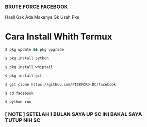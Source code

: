 ### BRUTE FORCE FACEBOOK ###
Hasil Gak Ada Makanya Gk Usah Pke
# Cara Install Whith Termux
```bash
$ pkg update && pkg upgrade

$ pkg install python

$ pkg install whiptail

$ pkg install git

$ git clone https://github.com/PICKFORD-DC/facebook

$ cd facebook

$ python run

```
### [ NOTE ] SETELAH 1 BULAN SAYA UP SC INI BAKAL SAYA TUTUP NIH SC ###

